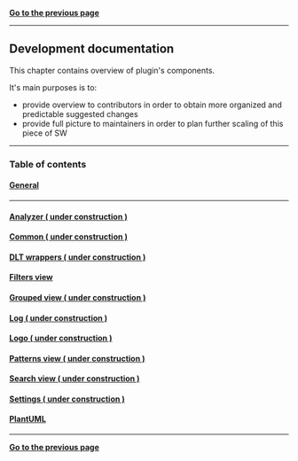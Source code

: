 [**Go to the previous page**](../../README.md)

----

## Development documentation

This chapter contains overview of plugin's components. 

It's main purposes is to:
- provide overview to contributors in order to obtain more organized and predictable suggested changes
- provide full picture to maintainers in order to plan further scaling of this piece of SW


----

### Table of contents

#### [General](../../dltmessageanalyzerplugin/src/doc/doc.md)
----
#### [Analyzer ( under construction )](../../dltmessageanalyzerplugin/src/analyzer/doc/doc.md)
#### [Common ( under construction )](../../dltmessageanalyzerplugin/src/common/doc/doc.md)
#### [DLT wrappers ( under construction )](../../dltmessageanalyzerplugin/src/dltWrappers/doc/doc.md)
#### [Filters view](../../dltmessageanalyzerplugin/src/filtersView/doc/doc.md)
#### [Grouped view ( under construction )](../../dltmessageanalyzerplugin/src/groupedView/doc/doc.md)
#### [Log ( under construction )](../../dltmessageanalyzerplugin/src/log/doc/doc.md)
#### [Logo ( under construction )](../../dltmessageanalyzerplugin/src/logo/doc/doc.md)
#### [Patterns view ( under construction )](../../dltmessageanalyzerplugin/src/patternsView/doc/doc.md)
#### [Search view ( under construction )](../../dltmessageanalyzerplugin/src/searchView/doc/doc.md)
#### [Settings ( under construction )](../../dltmessageanalyzerplugin/src/settings/doc/doc.md)
#### [PlantUML](../../dltmessageanalyzerplugin/src/plant_uml/doc/doc.md)

----

[**Go to the previous page**](../../README.md)